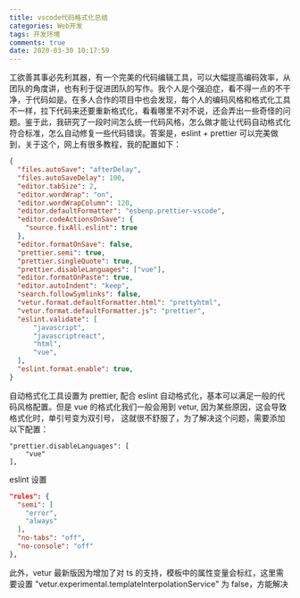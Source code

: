 ```yaml
---
title: vscode代码格式化总结
categories: Web开发
tags: 开发环境
comments: true
date: 2020-03-30 10:17:59
---
```


工欲善其事必先利其器，有一个完美的代码编辑工具，可以大幅提高编码效率，从团队的角度讲，也有利于促进团队的写作。我个人是个强迫症，看不得一点的不干净，于代码如是。在多人合作的项目中也会发现，每个人的编码风格和格式化工具不一样，拉下代码来还要重新格式化，看看哪里不对不说，还会弄出一些奇怪的问题。鉴于此，我研究了一段时间怎么统一代码风格，怎么做才能让代码自动格式化符合标准，怎么自动修复一些代码错误。答案是，eslint + prettier 可以完美做到，关于这个，网上有很多教程，我的配置如下：

```json
{
  "files.autoSave": "afterDelay",
  "files.autoSaveDelay": 100,
  "editor.tabSize": 2,
  "editor.wordWrap": "on",
  "editor.wordWrapColumn": 120,
  "editor.defaultFormatter": "esbenp.prettier-vscode",
  "editor.codeActionsOnSave": {
    "source.fixAll.eslint": true
  },
  "editor.formatOnSave": false,
  "prettier.semi": true,
  "prettier.singleQuote": true,
  "prettier.disableLanguages": ["vue"],
  "editor.formatOnPaste": true,
  "editor.autoIndent": "keep",
  "search.followSymlinks": false,
  "vetur.format.defaultFormatter.html": "prettyhtml",
  "vetur.format.defaultFormatter.js": "prettier",
  "eslint.validate": [
      "javascript",
      "javascriptreact",
      "html",
      "vue",
  ],
  "eslint.format.enable": true,
}
```

自动格式化工具设置为 prettier, 配合 eslint 自动格式化，基本可以满足一般的代码风格配置。但是 vue 的格式化我们一般会用到 vetur, 因为某些原因，这会导致格式化时，单引号变为双引号， 这就很不舒服了，为了解决这个问题，需要添加以下配置：

```
"prettier.disableLanguages": [
    "vue"
],
```

eslint 设置

```json
"rules": {
  "semi": [
    "error",
    "always"
  ],
  "no-tabs": "off",
  "no-console": "off"
},
```

此外，vetur 最新版因为增加了对 ts 的支持，模板中的属性变量会标红，这里需要设置 "vetur.experimental.templateInterpolationService" 为 false，方能解决
